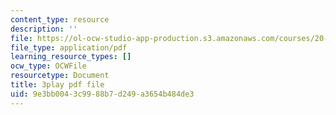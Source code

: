 ```yaml
---
content_type: resource
description: ''
file: https://ol-ocw-studio-app-production.s3.amazonaws.com/courses/20-219-becoming-the-next-bill-nye-writing-and-hosting-the-educational-show-january-iap-2015/9e3bb0043c9988b7d249a3654b484de3_17uL1VoaWTQ.pdf
file_type: application/pdf
learning_resource_types: []
ocw_type: OCWFile
resourcetype: Document
title: 3play pdf file
uid: 9e3bb004-3c99-88b7-d249-a3654b484de3
---
```

